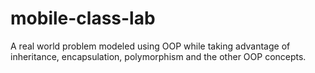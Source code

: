 # mobile-class-lab
A real world problem modeled using OOP while taking advantage of inheritance, encapsulation, polymorphism and the other OOP concepts.
